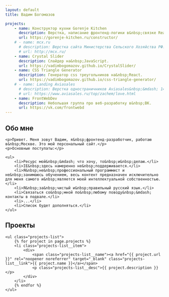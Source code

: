 ```yaml
---
layout: default
title: Вадим Богомазов

projects:
    - name: Конструктор кухни Gorenje Kitchen
      description: Верстка, написание фронтенд-логики в&nbsp;связке React/Redux.
      url: https://gorenje-kitchen.ru/constructor/
    # - name: mcx.ru
      # description: Верстка сайта Министерства Сельского Хозяйства РФ.
      # url: http://mcx.ru/
    - name: Crystal Slider
      description: Cлайдер на&nbsp;JavaScript.
      url: https://vadimbogomazov.github.io/CrystalSlider/
    - name: CSS Triangle Generator
      description: Генератор css треугольников на&nbsp;React.
      url: https://vadimbogomazov.github.io/css-triangle-generator/
    # - name: Landing Aviasales
      # description: Верстка одностраничников Aviasales&nbsp;&mdash; 14&nbsp;февраля, 23&nbsp;февраля, 8&nbsp;марта.
      # url: https://www.aviasales.ru/top/zachem/love.html
    - name: FrontWebDev
      description: Небольшая группа про веб-разработку в&nbsp;ВК.
      url: https://vk.com/frontwebd
---
```


<section class="page-section">
    <h2>Обо мне</h2>

    <p>Привет. Меня зовут Вадим, я&nbsp;фронтенд-разработчик, работаю в&nbsp;Москве. Это мой персональный сайт.</p>
    <p>Основные постулаты:</p>

    <ul>
        <li>Ресурс мой&nbsp;&mdash; что хочу, то&nbsp;и&nbsp;делаю.</li>
        <li>IE&nbsp;здесь намеренно не&nbsp;поддерживается.</li>
        <li>Я&nbsp;не&nbsp;профессиональный программист и не&nbsp;занимаюсь обучением, весь контент предназначен исключительно для меня самого и&nbsp;является моей интеллектуальной собственностью.</li>
        <li>Я&nbsp;за&nbsp;чистый и&nbsp;правильный русский язык.</li>
        <li>Связаться со&nbsp;мной по&nbsp;любому поводу&nbsp;&mdash; контакты в подвале.</li>
        <li>...</li>
        <li>Список будет дополняться.</li>
    </ul>
</section>

<section class="page-section">
    <h2>Проекты</h2>

    <ul class="projects-list">
        {% for project in page.projects %}
        <li class="projects-list__item">
            <div>
                <span class="projects-list__name"><a href="{{ project.url }}" rel="noopener noreferrer" target="_blank" class="projects-list__link">{{ project.name }}</a></span>
                <p class="projects-list__desc">{{ project.description }}</p>
            </div>
        </li>
        {% endfor %}
    </ul>
</section>
